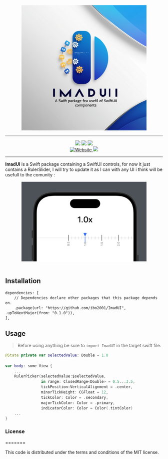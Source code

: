 <div align="center">
    <img src="https://raw.githubusercontent.com/ibo2001/ImadUI/refs/heads/master/Resources/ImadUILogo.jpg" width="400pt">
</div>

---

<div align="center">
    <img src=https://img.shields.io/badge/Swift-6.0-orange.svg>
    <img src=https://img.shields.io/badge/Platform-iOS_16.0-green.svg>
    <img src=https://img.shields.io/badge/Platform-macOS_13.0-green.svg>
</div>
<div align="center">
    <a href="">
        <img alt="Website" src=https://img.shields.io/badge/Website-grey.svg>
    </a>
    <a href="https://x.com/ibo2001">
        <img src=https://img.shields.io/badge/Twitter-00acee.svg>
    </a>
</div>

---

**ImadUI** is a Swift package containing a SwiftUI controls, for now it just contains a RulerSlider, I will try to
update it as I can with any UI i think will be usefull to the comunity : <br>

<div align="center">
    <img src="https://raw.githubusercontent.com/ibo2001/ImadUI/refs/heads/master/Resources/ImadUIRulerPicker.png" width="400pt">
</div>
<br>

## Installation

```Text
dependencies: [
    // Dependencies declare other packages that this package depends on.
    .package(url: "https://github.com/ibo2001/ImadUI", .upToNextMajor(from: "0.1.0")),
],
```

## Usage

> Before using anything be sure to `import ImadUI` in the target swift file.

```Swift
@State private var selectedValue: Double = 1.0

var body: some View {
    ...
    RulerPicker(selectedValue:$selectedValue,
                in range: ClosedRange<Double> = 0.5...3.5,
                tickPosition:VerticalAlignment = .center,
                minorTickHeight: CGFloat = 12,
                tickColor: Color = .secondary,
                majorTickColor: Color = .primary,
                indicatorColor: Color = Color(.tintColor)
    ...
}
```

### License

=======

This code is distributed under the terms and conditions of the MIT license.
